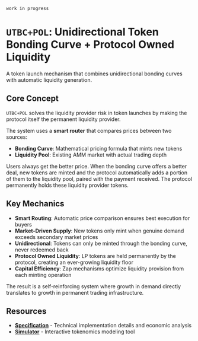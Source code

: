 `work in progress`

# `UTBC+POL`: Unidirectional Token Bonding Curve + Protocol Owned Liquidity

A token launch mechanism that combines unidirectional bonding curves with automatic liquidity generation.

## Core Concept

`UTBC+POL` solves the liquidity provider risk in token launches by making the protocol itself the permanent liquidity provider.

The system uses a **smart router** that compares prices between two sources:

- **Bonding Curve**: Mathematical pricing formula that mints new tokens
- **Liquidity Pool**: Existing AMM market with actual trading depth

Users always get the better price. When the bonding curve offers a better deal, new tokens are minted and the protocol automatically adds a portion of them to the liquidity pool, paired with the payment received. The protocol permanently holds these liquidity provider tokens.

## Key Mechanics

- **Smart Routing**: Automatic price comparison ensures best execution for buyers
- **Market-Driven Supply**: New tokens only mint when genuine demand exceeds secondary market prices
- **Unidirectional**: Tokens can only be minted through the bonding curve, never redeemed back
- **Protocol Owned Liquidity**: LP tokens are held permanently by the protocol, creating an ever-growing liquidity floor
- **Capital Efficiency**: Zap mechanisms optimize liquidity provision from each minting operation

The result is a self-reinforcing system where growth in demand directly translates to growth in permanent trading infrastructure.

## Resources

- **[Specification](./docs/utbc+pol-spec.en.md)** - Technical implementation details and economic analysis
- **[Simulator](./simulator/model.js)** - Interactive tokenomics modeling tool
